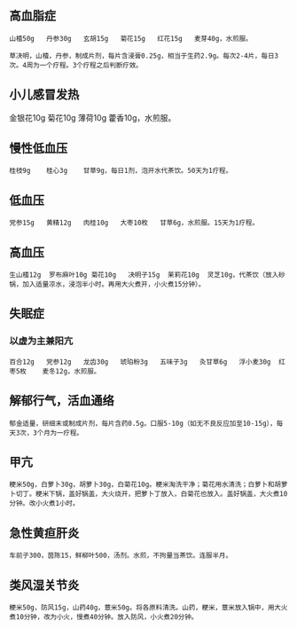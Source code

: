 ## 高血脂症

    山楂50g   丹参30g   玄胡15g   菊花15g   红花15g   麦芽40g，水煎服。
    
    草决明，山楂，丹参，制成片剂，每片含浸膏0.25g，相当于生药2.9g。每次2-4片，每日3次。4周为一个疗程。3个疗程之后判断疗效。
    
## 小儿感冒发热

   金银花10g   菊花10g   薄荷10g   藿香10g，水煎服。
   
## 慢性低血压

    桂枝9g    桂心3g    甘草9g，每日1剂，泡开水代茶饮。50天为1疗程。
    
## 低血压

    党参15g   黄精12g   肉桂10g   大枣10枚   甘草6g，水煎服。15天为1疗程。
    
## 高血压

    生山楂12g  罗布麻叶10g 菊花10g   决明子15g  茉莉花10g  灵芝10g，代茶饮（放入砂锅，加入适量凉水，浸泡半小时。再用大火煮开，小火煮15分钟）。

## 失眠症
### 以虚为主兼阳亢

    百合12g   党参12g   龙齿30g   琥珀粉3g   五味子3g   灸甘草6g   浮小麦30g  红枣5枚    麦冬12g，水煎服。
    
## 解郁行气，活血通络

    郁金适量，研细末或制成片剂，每片含药0.5g。口服5-10g（如无不良反应加至10-15g），每天3次，3个月为一疗程。

## 甲亢

    粳米50g，白萝卜30g，胡萝卜30g，白菊花10g。粳米淘洗干净；菊花用水清洗；白萝卜和胡萝卜切丁。粳米下锅，盖好锅盖，大火烧开，把萝卜丁放入，白菊花也放入。盖好锅盖，大火煮10分钟。改小火煮1小时。

## 急性黄疸肝炎

    车前子300，茵陈15，鲜柳叶500，汤剂。水煎，不拘量当茶饮。连服半月。

## 类风湿关节炎

    粳米50g，防风15g，山药40g，薏米50g。将各原料清洗。山药，粳米，薏米放入锅中，用大火煮10分钟，改为小火，慢煮40分钟。放入防风，小火煮20分钟。


